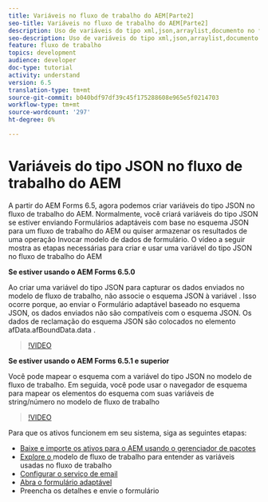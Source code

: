 ```yaml
---
title: Variáveis no fluxo de trabalho do AEM[Parte2]
seo-title: Variáveis no fluxo de trabalho do AEM[Parte2]
description: Uso de variáveis do tipo xml,json,arraylist,documento no fluxo de trabalho do aem
seo-description: Uso de variáveis do tipo xml,json,arraylist,documento no fluxo de trabalho do aem
feature: fluxo de trabalho
topics: development
audience: developer
doc-type: tutorial
activity: understand
version: 6.5
translation-type: tm+mt
source-git-commit: b040bdf97df39c45f175288608e965e5f0214703
workflow-type: tm+mt
source-wordcount: '297'
ht-degree: 0%

---
```


# Variáveis do tipo JSON no fluxo de trabalho do AEM

A partir do AEM Forms 6.5, agora podemos criar variáveis do tipo JSON no fluxo de trabalho do AEM. Normalmente, você criará variáveis do tipo JSON se estiver enviando Formulários adaptáveis com base no esquema JSON para um fluxo de trabalho do AEM ou quiser armazenar os resultados de uma operação Invocar modelo de dados de formulário. O vídeo a seguir mostra as etapas necessárias para criar e usar uma variável do tipo JSON no fluxo de trabalho do AEM

**Se estiver usando o AEM Forms 6.5.0**

Ao criar uma variável do tipo JSON para capturar os dados enviados no modelo de fluxo de trabalho, não associe o esquema JSON à variável . Isso ocorre porque, ao enviar o Formulário adaptável baseado no esquema JSON, os dados enviados não são compatíveis com o esquema JSON. Os dados de reclamação do esquema JSON são colocados no elemento afData.afBoundData.data .

>[!VIDEO](https://video.tv.adobe.com/v/26444?quality=12&learn=on)


**Se estiver usando o AEM Forms 6.5.1 e superior**

Você pode mapear o esquema com a variável do tipo JSON no modelo de fluxo de trabalho. Em seguida, você pode usar o navegador de esquema para mapear os elementos do esquema com suas variáveis de string/número no modelo de fluxo de trabalho

>[!VIDEO](https://video.tv.adobe.com/v/28097?quality=12&learn=on)

Para que os ativos funcionem em seu sistema, siga as seguintes etapas:

* [Baixe e importe os ativos para o AEM usando o gerenciador de pacotes](assets/jsonandstringvariable.zip)
* [Explore o ](http://localhost:4502/editor.html/conf/global/settings/workflow/models/jsonvariable.html) modelo de fluxo de trabalho para entender as variáveis usadas no fluxo de trabalho
* [Configurar o serviço de email](https://helpx.adobe.com/experience-manager/6-5/sites/administering/using/notification.html#ConfiguringtheMailService)
* [Abra o formulário adaptável](http://localhost:4502/content/dam/formsanddocuments/afbasedonjson/jcr:content?wcmmode=disabled)
* Preencha os detalhes e envie o formulário
